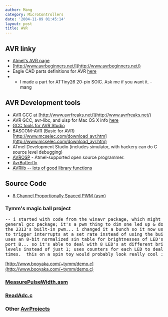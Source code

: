 ```yaml
---
author: Mang
category: MicroControllers
date: '2004-11-09 01:45:14'
layout: post
title: AVR
---
```


## AVR linky

* [Atmel's AVR page](http://www.atmel.com/products/avr/)
* [http://www.avrbeginners.net/](http://www.avrbeginners.net/)
* Eagle CAD parts definitions for AVR [here](http://www.cse.unsw.edu.au/~pcb/manufacturing/eagle/eagle.html)
* * I made a part for ATTiny26 20-pin SOIC.  Ask me if you want it. - mang

## AVR Development tools

* AVR GCC at [http://www.avrfreaks.net/](http://www.avrfreaks.net/)
* AVR GCC, avr-libc, and uisp for Mac OS X info [here](http://www.mit.edu/people/mseeman/projects/macmicro.html)
* [GCC tools for AVR Studio](http://www.avrfreaks.net/Tools/showtools.php?ToolID=560)
* BASCOM-AVR (Basic for AVR) [http://www.mcselec.com/download_avr.htm](http://www.mcselec.com/download_avr.htm)
* ATmel Development Studio (includes simulator, with hackery can do C source level debugging)
* [AVROSP](http://atmel.com/dyn/general/tech_doc.asp?doc_id=9852) - Atmel-supported open source programmer.
* [AvrButterfly](AvrButterfly.html)
* [AVRlib -- lots of good library functions](http://hubbard.engr.scu.edu/embedded/avr/avrlib/docs/html/index.html)

## Source Code

  * [8 Channel Proportionally Spaced PWM (asm)](http://users.cableaz.com/~cappels/dproj/8ch%20pwm/8chasm.htm)

### Tymm's magic ball project
<pre>
-- i started with code from the winavr package, which might be in the
general gcc package; it's a pwm thing to dim one led up & down.  it uses
the 2313's built-in pwm... i changed it a bunch so it now uses the counter
to trigger interrupts at a set rate instead of using the built-in pwm and
uses an 8-bit normalized sin table for brightnesses of LED's hooked to
port B... so it's able to deal with 8 LED's at different brightness
levels instead of just 1; uses counters for each LED to deal with cycle
times.  this on a spin toy would probably look really cool :)
</pre>
[http://www.booyaka.com/~tymm/demo.c](http://www.booyaka.com/~tymm/demo.c)

### [MeasurePulseWidth.asm](microcontrollers/MeasurePulseWidth.html)

### [ReadAdc.c](microcontrollers/ReadAdc.html)

### Other [AvrProjects](AvrProjects.html)
